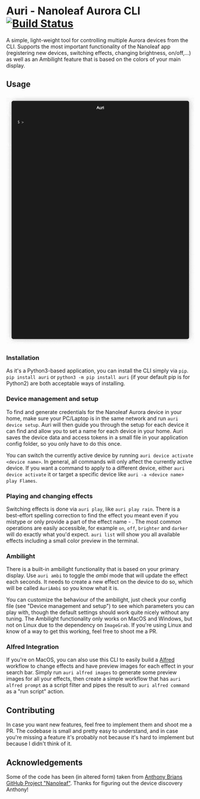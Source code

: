 # Auri - Nanoleaf Aurora CLI [![Build Status](https://travis-ci.org/MrTrustworthy/auri.svg?branch=master)](https://travis-ci.org/MrTrustworthy/auri)

A simple, light-weight tool for controlling multiple Aurora devices from the CLI. Supports the most important functionality of the Nanoleaf app (registering new devices, switching effects, changing brightness, on/off,...) as well as an Ambilight feature that is based on the colors of your main display.


## Usage 

![Auri Gif Sample](https://raw.githubusercontent.com/MrTrustworthy/auri/master/preview.gif)

### Installation

As it's a Python3-based application, you can install the CLI simply via `pip`. `pip install auri` or `python3 -m pip install auri` (if your default pip is for Python2) are both acceptable ways of installing.

### Device management and setup

To find and generate credentials for the Nanoleaf Aurora device in your home, make sure your PC/Laptop is in the same network and run `auri device setup`. Auri will then guide you through the setup for each device it can find and allow you to set a name for each device in your home. Auri saves the device data and access tokens in a small file in your application config folder, so you only have to do this once. 

You can switch the currently active device by running `auri device activate <device name>`. In general, all commands will only affect the currently active device. If you want a command to apply to a different device, either `auri device activate` it or target a specific device like `auri -a <device name> play Flames`.

### Playing and changing effects

Switching effects is done via `auri play`, like `auri play rain`. There is a best-effort spelling correction to find the effect you meant even if you mistype or only provide a part of the effect name - . The most common operations are easily accessible, for example `on`, `off`, `brighter` and `darker` will do exactly what you'd expect. `auri list` will show you all available effects including a small color preview in the terminal.


### Ambilight

There is a built-in ambilight functionality that is based on your primary display. Use `auri ambi` to toggle the _ambi_ mode that will update the effect each seconds. It needs to create a new effect on the device to do so, which will be called `AuriAmbi` so you know what it is.

You can customize the behaviour of the ambilight, just check your config file (see "Device management and setup") to see which parameters you can play with, though the default settings should work quite nicely without any tuning. The Ambilight functionality only works on MacOS and Windows, but not on Linux due to the dependency on `ImageGrab`. If you're using Linux and know of a way to get this working, feel free to shoot me a PR.

### Alfred Integration

If you're on MacOS, you can also use this CLI to easily build a [Alfred](https://www.alfredapp.com/) workflow to change effects and have preview images for each effect in your search bar. Simply run `auri alfred images` to generate some preview images for all your effects, then create a simple workflow that has `auri alfred prompt` as a script filter and pipes the result to `auri alfred command` as a "run script" action.

## Contributing

In case you want new features, feel free to implement them and shoot me a PR. The codebase is small and pretty easy to understand, and in case you're missing a feature it's probably not because it's hard to implement but because I didn't think of it.

## Acknowledgements

Some of the code has been (in altered form) taken from [Anthony Brians GitHub Project "Nanoleaf"](https://github.com/software-2/nanoleaf). Thanks for figuring out the device discovery Anthony!
